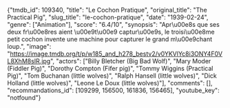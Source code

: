 {"tmdb_id": 109340, "title": "Le Cochon Pratique", "original_title": "The Practical Pig", "slug_title": "le-cochon-pratique", "date": "1939-02-24", "genre": ["Animation"], "score": "6.4/10", "synopsis": "Apr\u00e8s que ses deux fr\u00e8res aient \u00e9t\u00e9 captur\u00e9s, le troisi\u00e8me petit cochon invente une machine pour capturer le grand m\u00e9chant loup.", "image": "https://image.tmdb.org/t/p/w185_and_h278_bestv2/v0YKVlYc8i3ONY4F0VL8XhM8sIR.jpg", "actors": ["Billy Bletcher (Big Bad Wolf)", "Mary Moder (Fiddler Pig)", "Dorothy Compton (Fifer pig)", "Tommy Wiggins (Practical Pig)", "Tom Buchanan (little wolves)", "Ralph Hansell (little wolves)", "Dick Holland (little wolves)", "Leone Le Doux (little wolves)"], "comments": [], "recommandations_id": [109299, 156500, 161836, 156465], "youtube_key": "notfound"}